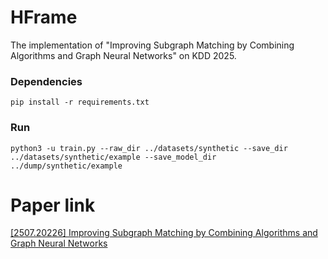 # HFrame

The implementation of "Improving Subgraph Matching by Combining Algorithms and Graph Neural Networks" on KDD 2025. 

### Dependencies

```
pip install -r requirements.txt
```

### Run

```
python3 -u train.py --raw_dir ../datasets/synthetic --save_dir ../datasets/synthetic/example --save_model_dir ../dump/synthetic/example
```

# Paper link

[[2507.20226] Improving Subgraph Matching by Combining Algorithms and Graph Neural Networks](https://arxiv.org/abs/2507.20226)
